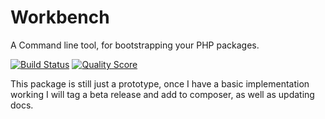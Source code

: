 # Workbench
A  Command line tool, for bootstrapping your PHP packages.

[![Build Status](https://img.shields.io/travis/packedge/workbench/master.svg?style=flat-square)](https://travis-ci.org/packedge/workbench)
[![Quality Score](https://img.shields.io/scrutinizer/g/packedge/workbench.svg?style=flat-square)](https://scrutinizer-ci.com/g/packedge/workbench)

This package is still just a prototype, once I have a basic implementation working I will tag a beta release and add to composer, as well as updating docs.
